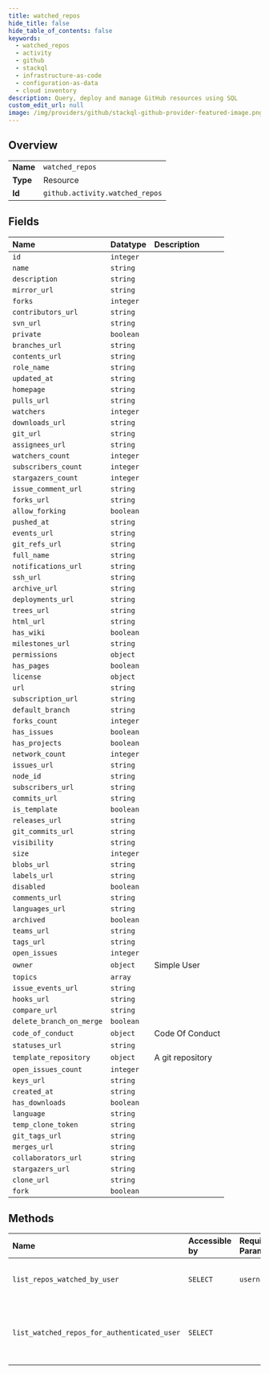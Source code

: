 ```yaml
---
title: watched_repos
hide_title: false
hide_table_of_contents: false
keywords:
  - watched_repos
  - activity
  - github    
  - stackql
  - infrastructure-as-code
  - configuration-as-data
  - cloud inventory
description: Query, deploy and manage GitHub resources using SQL
custom_edit_url: null
image: /img/providers/github/stackql-github-provider-featured-image.png
---
```

  
    

## Overview
<table><tbody>
<tr><td><b>Name</b></td><td><code>watched_repos</code></td></tr>
<tr><td><b>Type</b></td><td>Resource</td></tr>
<tr><td><b>Id</b></td><td><code>github.activity.watched_repos</code></td></tr>
</tbody></table>

## Fields
| Name | Datatype | Description |
|:-----|:---------|:------------|
| `id` | `integer` |  |
| `name` | `string` |  |
| `description` | `string` |  |
| `mirror_url` | `string` |  |
| `forks` | `integer` |  |
| `contributors_url` | `string` |  |
| `svn_url` | `string` |  |
| `private` | `boolean` |  |
| `branches_url` | `string` |  |
| `contents_url` | `string` |  |
| `role_name` | `string` |  |
| `updated_at` | `string` |  |
| `homepage` | `string` |  |
| `pulls_url` | `string` |  |
| `watchers` | `integer` |  |
| `downloads_url` | `string` |  |
| `git_url` | `string` |  |
| `assignees_url` | `string` |  |
| `watchers_count` | `integer` |  |
| `subscribers_count` | `integer` |  |
| `stargazers_count` | `integer` |  |
| `issue_comment_url` | `string` |  |
| `forks_url` | `string` |  |
| `allow_forking` | `boolean` |  |
| `pushed_at` | `string` |  |
| `events_url` | `string` |  |
| `git_refs_url` | `string` |  |
| `full_name` | `string` |  |
| `notifications_url` | `string` |  |
| `ssh_url` | `string` |  |
| `archive_url` | `string` |  |
| `deployments_url` | `string` |  |
| `trees_url` | `string` |  |
| `html_url` | `string` |  |
| `has_wiki` | `boolean` |  |
| `milestones_url` | `string` |  |
| `permissions` | `object` |  |
| `has_pages` | `boolean` |  |
| `license` | `object` |  |
| `url` | `string` |  |
| `subscription_url` | `string` |  |
| `default_branch` | `string` |  |
| `forks_count` | `integer` |  |
| `has_issues` | `boolean` |  |
| `has_projects` | `boolean` |  |
| `network_count` | `integer` |  |
| `issues_url` | `string` |  |
| `node_id` | `string` |  |
| `subscribers_url` | `string` |  |
| `commits_url` | `string` |  |
| `is_template` | `boolean` |  |
| `releases_url` | `string` |  |
| `git_commits_url` | `string` |  |
| `visibility` | `string` |  |
| `size` | `integer` |  |
| `blobs_url` | `string` |  |
| `labels_url` | `string` |  |
| `disabled` | `boolean` |  |
| `comments_url` | `string` |  |
| `languages_url` | `string` |  |
| `archived` | `boolean` |  |
| `teams_url` | `string` |  |
| `tags_url` | `string` |  |
| `open_issues` | `integer` |  |
| `owner` | `object` | Simple User |
| `topics` | `array` |  |
| `issue_events_url` | `string` |  |
| `hooks_url` | `string` |  |
| `compare_url` | `string` |  |
| `delete_branch_on_merge` | `boolean` |  |
| `code_of_conduct` | `object` | Code Of Conduct |
| `statuses_url` | `string` |  |
| `template_repository` | `object` | A git repository |
| `open_issues_count` | `integer` |  |
| `keys_url` | `string` |  |
| `created_at` | `string` |  |
| `has_downloads` | `boolean` |  |
| `language` | `string` |  |
| `temp_clone_token` | `string` |  |
| `git_tags_url` | `string` |  |
| `merges_url` | `string` |  |
| `collaborators_url` | `string` |  |
| `stargazers_url` | `string` |  |
| `clone_url` | `string` |  |
| `fork` | `boolean` |  |
## Methods
| Name | Accessible by | Required Params | Description |
|:-----|:--------------|:----------------|:------------|
| `list_repos_watched_by_user` | `SELECT` | `username` | Lists repositories a user is watching. |
| `list_watched_repos_for_authenticated_user` | `SELECT` |  | Lists repositories the authenticated user is watching. |
